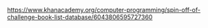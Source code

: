 https://www.khanacademy.org/computer-programming/spin-off-of-challenge-book-list-database/6043806595727360
